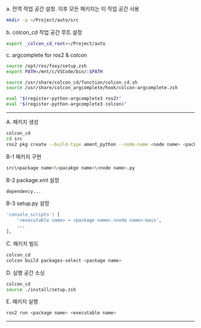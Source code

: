 a. 전역 작업 공간 설정. 이후 모든 패키지는 이 작업 공간 사용
```sh
mkdir -p ~/Project/auto/src
```

b. colcon_cd 작업 공간 루트 설정

```sh
export _colcon_cd_root=~/Project/auto
```

c. argcomplete for ros2 & colcon
```sh
source /opt/ros/foxy/setup.zsh
export PATH=/mnt/c/VSCode/bin/:$PATH

source /usr/share/colcon_cd/function/colcon_cd.sh
source /usr/share/colcon_argcomplete/hook/colcon-argcomplete.zsh

eval "$(register-python-argcomplete3 ros2)"
eval "$(register-python-argcomplete3 colcon)"
```
---

A. 패키지 생성

```sh
colcon_cd
cd src
ros2 pkg create --build-type ament_python --node-name <node name> <package name>
```
  
B-1 패키지 구현
```sh
src\<package name>\<pacakge name>\<node name>.py
```
  
B-2 package.xml 설정
```sh
dependency...
```
  
B-3 setup.py 설정
```sh
'console_scripts': [
    '<executable name> = <package name>.<node name>:main',
    ...
],
```
  
C. 패키지 빌드
```sh
colcon_cd
colcon build packages-select <package name>
```
  
D. 실행 공간 소싱
```sh
colcon_cd
source ./install/setup.zsh
```

E. 패키지 실행
```sh
ros2 run <package name> <executable name>
```
---
